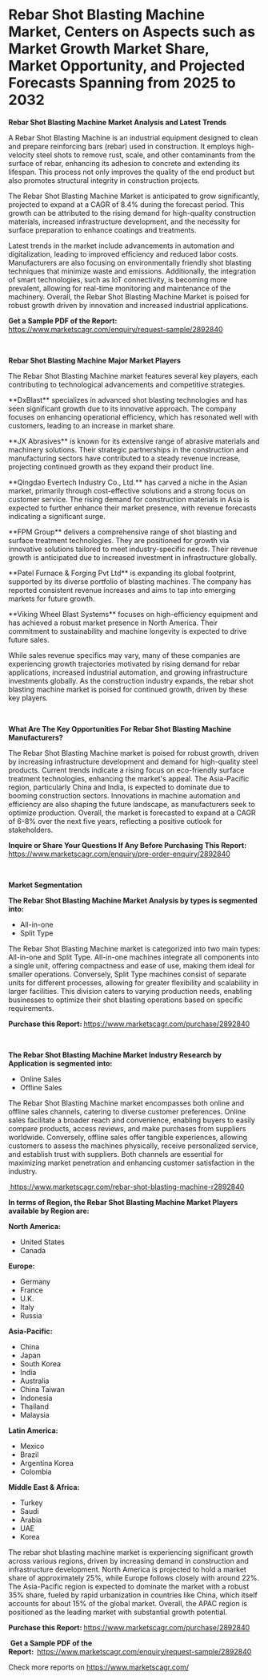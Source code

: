<p><h1>Rebar Shot Blasting Machine Market, Centers on Aspects such as Market Growth Market Share, Market Opportunity, and Projected Forecasts Spanning from 2025 to 2032</h1></p><p><strong>Rebar Shot Blasting Machine Market Analysis and Latest Trends</strong></p>
<p><p>A Rebar Shot Blasting Machine is an industrial equipment designed to clean and prepare reinforcing bars (rebar) used in construction. It employs high-velocity steel shots to remove rust, scale, and other contaminants from the surface of rebar, enhancing its adhesion to concrete and extending its lifespan. This process not only improves the quality of the end product but also promotes structural integrity in construction projects.</p><p>The Rebar Shot Blasting Machine Market is anticipated to grow significantly, projected to expand at a CAGR of 8.4% during the forecast period. This growth can be attributed to the rising demand for high-quality construction materials, increased infrastructure development, and the necessity for surface preparation to enhance coatings and treatments. </p><p>Latest trends in the market include advancements in automation and digitalization, leading to improved efficiency and reduced labor costs. Manufacturers are also focusing on environmentally friendly shot blasting techniques that minimize waste and emissions. Additionally, the integration of smart technologies, such as IoT connectivity, is becoming more prevalent, allowing for real-time monitoring and maintenance of the machinery. Overall, the Rebar Shot Blasting Machine Market is poised for robust growth driven by innovation and increased industrial applications.</p></p>
<p><strong>Get a Sample PDF of the Report:&nbsp;</strong> <a href="https://www.marketscagr.com/enquiry/request-sample/2892840?utm_campaign=3018&utm_medium=2&utm_source=Github&utm_content=ia&utm_term=15032025&utm_id=rebar-shot-blasting-machine">https://www.marketscagr.com/enquiry/request-sample/2892840</a></p>
<p>&nbsp;</p>
<p><strong>Rebar Shot Blasting Machine Major Market Players</strong></p>
<p><p>The Rebar Shot Blasting Machine market features several key players, each contributing to technological advancements and competitive strategies. </p><p>**DxBlast** specializes in advanced shot blasting technologies and has seen significant growth due to its innovative approach. The company focuses on enhancing operational efficiency, which has resonated well with customers, leading to an increase in market share.</p><p>**JX Abrasives** is known for its extensive range of abrasive materials and machinery solutions. Their strategic partnerships in the construction and manufacturing sectors have contributed to a steady revenue increase, projecting continued growth as they expand their product line.</p><p>**Qingdao Evertech Industry Co., Ltd.** has carved a niche in the Asian market, primarily through cost-effective solutions and a strong focus on customer service. The rising demand for construction materials in Asia is expected to further enhance their market presence, with revenue forecasts indicating a significant surge.</p><p>**FPM Group** delivers a comprehensive range of shot blasting and surface treatment technologies. They are positioned for growth via innovative solutions tailored to meet industry-specific needs. Their revenue growth is anticipated due to increased investment in infrastructure globally.</p><p>**Patel Furnace & Forging Pvt Ltd** is expanding its global footprint, supported by its diverse portfolio of blasting machines. The company has reported consistent revenue increases and aims to tap into emerging markets for future growth.</p><p>**Viking Wheel Blast Systems** focuses on high-efficiency equipment and has achieved a robust market presence in North America. Their commitment to sustainability and machine longevity is expected to drive future sales.</p><p>While sales revenue specifics may vary, many of these companies are experiencing growth trajectories motivated by rising demand for rebar applications, increased industrial automation, and growing infrastructure investments globally. As the construction industry expands, the rebar shot blasting machine market is poised for continued growth, driven by these key players.</p></p>
<p>&nbsp;</p>
<p><strong>What Are The Key Opportunities For Rebar Shot Blasting Machine Manufacturers?</strong></p>
<p><p>The Rebar Shot Blasting Machine market is poised for robust growth, driven by increasing infrastructure development and demand for high-quality steel products. Current trends indicate a rising focus on eco-friendly surface treatment technologies, enhancing the market's appeal. The Asia-Pacific region, particularly China and India, is expected to dominate due to booming construction sectors. Innovations in machine automation and efficiency are also shaping the future landscape, as manufacturers seek to optimize production. Overall, the market is forecasted to expand at a CAGR of 6-8% over the next five years, reflecting a positive outlook for stakeholders.</p></p>
<p><strong>Inquire or Share Your Questions If Any Before Purchasing This Report:</strong> <a href="https://www.marketscagr.com/enquiry/pre-order-enquiry/2892840?utm_campaign=3018&utm_medium=2&utm_source=Github&utm_content=ia&utm_term=15032025&utm_id=rebar-shot-blasting-machine">https://www.marketscagr.com/enquiry/pre-order-enquiry/2892840</a></p>
<p>&nbsp;</p>
<p><strong>Market Segmentation</strong></p>
<p><strong>The Rebar Shot Blasting Machine Market Analysis by types is segmented into:</strong></p>
<p><ul><li>All-in-one</li><li>Split Type</li></ul></p>
<p><p>The Rebar Shot Blasting Machine market is categorized into two main types: All-in-one and Split Type. All-in-one machines integrate all components into a single unit, offering compactness and ease of use, making them ideal for smaller operations. Conversely, Split Type machines consist of separate units for different processes, allowing for greater flexibility and scalability in larger facilities. This division caters to varying production needs, enabling businesses to optimize their shot blasting operations based on specific requirements.</p></p>
<p><strong>Purchase this Report:&nbsp;</strong><a href="https://www.marketscagr.com/purchase/2892840?utm_campaign=3018&utm_medium=2&utm_source=Github&utm_content=ia&utm_term=15032025&utm_id=rebar-shot-blasting-machine">https://www.marketscagr.com/purchase/2892840</a></p>
<p>&nbsp;</p>
<p><strong>The Rebar Shot Blasting Machine Market Industry Research by Application is segmented into:</strong></p>
<p><ul><li>Online Sales</li><li>Offline Sales</li></ul></p>
<p><p>The Rebar Shot Blasting Machine market encompasses both online and offline sales channels, catering to diverse customer preferences. Online sales facilitate a broader reach and convenience, enabling buyers to easily compare products, access reviews, and make purchases from suppliers worldwide. Conversely, offline sales offer tangible experiences, allowing customers to assess the machines physically, receive personalized service, and establish trust with suppliers. Both channels are essential for maximizing market penetration and enhancing customer satisfaction in the industry.</p></p>
<p><a href="https://www.marketscagr.com/rebar-shot-blasting-machine-r2892840?utm_campaign=3018&utm_medium=2&utm_source=Github&utm_content=ia&utm_term=15032025&utm_id=rebar-shot-blasting-machine">&nbsp;https://www.marketscagr.com/rebar-shot-blasting-machine-r2892840</a></p>
<p><strong>In terms of Region, the Rebar Shot Blasting Machine Market Players available by Region are:</strong></p>
<p>
    <p> <strong> North America: </strong>
        <ul>
            <li>United States</li>
            <li>Canada</li>
        </ul>
        </p> 
    <p> <strong> Europe: </strong>
        <ul>
            <li>Germany</li>
            <li>France</li>
            <li>U.K.</li>
            <li>Italy</li>
            <li>Russia</li>
        </ul>
        </p> 
    <p> <strong> Asia-Pacific: </strong>
        <ul>
            <li>China</li>
            <li>Japan</li>
            <li>South Korea</li>
            <li>India</li>
            <li>Australia</li>
            <li>China Taiwan</li>
            <li>Indonesia</li>
            <li>Thailand</li>
            <li>Malaysia</li>
        </ul>
        </p> 
    <p> <strong> Latin America: </strong>
        <ul>
            <li>Mexico</li>
            <li>Brazil</li>
            <li>Argentina Korea</li>
            <li>Colombia</li>
        </ul>
        </p> 
    <p> <strong> Middle East & Africa: </strong>
        <ul>
            <li>Turkey</li>
            <li>Saudi</li>
            <li>Arabia</li>
            <li>UAE</li>
            <li>Korea</li>
        </ul>
    </p>
    </p>
<p><p>The rebar shot blasting machine market is experiencing significant growth across various regions, driven by increasing demand in construction and infrastructure development. North America is projected to hold a market share of approximately 25%, while Europe follows closely with around 22%. The Asia-Pacific region is expected to dominate the market with a robust 35% share, fueled by rapid urbanization in countries like China, which itself accounts for about 15% of the global market. Overall, the APAC region is positioned as the leading market with substantial growth potential.</p></p>
<p><strong>Purchase this Report: </strong><a href="https://www.marketscagr.com/purchase/2892840?utm_campaign=3018&utm_medium=2&utm_source=Github&utm_content=ia&utm_term=15032025&utm_id=rebar-shot-blasting-machine">https://www.marketscagr.com/purchase/2892840</a></p>
<p>&nbsp;<strong>Get a Sample PDF of the Report:&nbsp;&nbsp;</strong><a href="https://www.marketscagr.com/enquiry/request-sample/2892840?utm_campaign=3018&utm_medium=2&utm_source=Github&utm_content=ia&utm_term=15032025&utm_id=rebar-shot-blasting-machine">https://www.marketscagr.com/enquiry/request-sample/2892840</a></p>
<p><strong></strong></p>
<p>Check more reports on <a href="https://www.marketscagr.com/?utm_campaign=3018&utm_medium=2&utm_source=Github&utm_content=ia&utm_term=15032025&utm_id=rebar-shot-blasting-machine">https://www.marketscagr.com/</a></p>